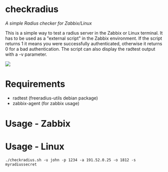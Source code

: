 # checkradius

*A simple Radius checker for Zabbix/Linux*

This is a simple way to test a radius server in the Zabbix or Linux terminal. It has to be used as a "external script" in the Zabbix environment. If the script returns 1 it means you were successfully authenticated, otherwise it returns 0 for a bad authentication. The script can also display the radtest output with a -v parameter.

<img src="https://freeradius.org/img/wordmark.svg?width=64"/>

# Requirements

* radtest (freeradius-utils debian package)
* zabbix-agent (for zabbix usage)


# Usage - Zabbix


# Usage - Linux

```
./checkradius.sh -u john -p 1234 -a 191.52.0.25 -o 1812 -s myradiussecret

```


